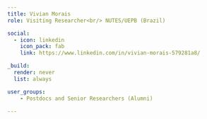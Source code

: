 ```yaml
---
title: Vivian Morais
role: Visiting Researcher<br/> NUTES/UEPB (Brazil)

social:
  - icon: linkedin
    icon_pack: fab
    link: https://www.linkedin.com/in/vivian-morais-579281a8/

_build:
  render: never
  list: always

user_groups:
    - Postdocs and Senior Researchers (Alumni)

---
```

